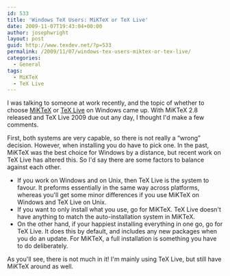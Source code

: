 ```yaml
---
id: 533
title: 'Windows TeX Users: MiKTeX or TeX Live'
date: 2009-11-07T19:43:04+00:00
author: josephwright
layout: post
guid: http://www.texdev.net/?p=533
permalink: /2009/11/07/windows-tex-users-miktex-or-tex-live/
categories:
  - General
tags:
  - MiKTeX
  - TeX Live
---
```

I was talking to someone at work recently, and the topic of whether to choose [MiKTeX](http://www.miktex.org/) or [TeX Live](http://www.tug.org/texlive/) on Windows came up. With MiKTeX 2.8 released and TeX Live 2009 due out any day, I thought I'd make a few comments.

First, both systems are very capable, so there is not really a “wrong” decision. However, when installing you do have to pick one. In the past, MiKTeX was the best choice for Windows by a distance, but recent work on TeX Live has altered this. So I'd say there are some factors to balance against each other.

- If you work on Windows and on Unix, then TeX Live is the system to favour. It preforms essentially in the same way across platforms, whereas you'll get some minor differences if you use MiKTeX on Windows and TeX Live on Unix.
- If you want to only install what you use, go for MiKTeX. TeX Live doesn't have anything to match the auto-installation system in MiKTeX.
- On the other hand, if your happiest installing everything in one go, go for TeX Live. It does this by default, and includes any new packages when you do an update. For MiKTeX, a full installation is something you have to do deliberately.

As you'll see, there is not much in it! I'm mainly using TeX Live, but still have MiKTeX around as well.
